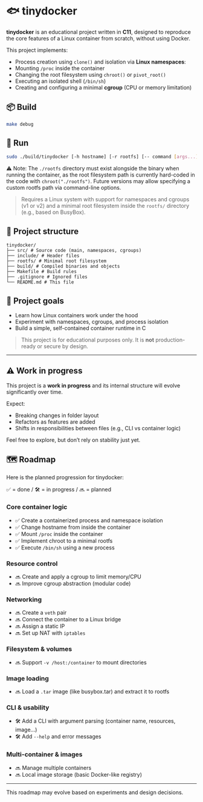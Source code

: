# 🐟 tinydocker

**tinydocker** is an educational project written in **C11**, designed to reproduce the core features of a Linux container from scratch, without using Docker.

This project implements:

- Process creation using `clone()` and isolation via **Linux namespaces**:
- Mounting `/proc` inside the container
- Changing the root filesystem using `chroot()` or `pivot_root()`
- Executing an isolated shell (`/bin/sh`)
- Creating and configuring a minimal **cgroup** (CPU or memory limitation)

## 📦 Build

```bash
make debug
```

## 🚀 Run

```bash
sudo ./build/tinydocker [-h hostname] [-r rootfs] [-- command [args...]]
```

⚠️ Note: The `./rootfs` directory must exist alongside the binary when running the container,
as the root filesystem path is currently hard-coded in the code with `chroot("./rootfs")`.
Future versions may allow specifying a custom rootfs path via command-line options.

> Requires a Linux system with support for namespaces and cgroups (v1 or v2) and a minimal root filesystem inside the `rootfs/` directory (e.g., based on BusyBox).

## 📁 Project structure

``` plaintext
tinydocker/
├── src/ # Source code (main, namespaces, cgroups)
├── include/ # Header files
├── rootfs/ # Minimal root filesystem
├── build/ # Compiled binaries and objects
├── Makefile # Build rules
├── .gitignore # Ignored files
└── README.md # This file
```

## 🎯 Project goals

- Learn how Linux containers work under the hood
- Experiment with namespaces, cgroups, and process isolation
- Build a simple, self-contained container runtime in C

> This project is for educational purposes only. It is **not** production-ready or secure by design.

---

## ⚠️ Work in progress

This project is a **work in progress** and its internal structure will evolve significantly over time.

Expect:

- Breaking changes in folder layout
- Refactors as features are added
- Shifts in responsibilities between files (e.g., CLI vs container logic)

Feel free to explore, but don’t rely on stability just yet.

## 🗺️ Roadmap

Here is the planned progression for tinydocker:

✅ = done / 🛠️ = in progress / 🔜 = planned

### Core container logic

- ✅ Create a containerized process and namespace isolation
- ✅ Change hostname from inside the container
- ✅ Mount `/proc` inside the container
- ✅ Implement chroot to a minimal rootfs
- ✅ Execute `/bin/sh` using a new process

### Resource control

- 🔜 Create and apply a cgroup to limit memory/CPU
- 🔜 Improve cgroup abstraction (modular code)

### Networking

- 🔜 Create a `veth` pair
- 🔜 Connect the container to a Linux bridge
- 🔜 Assign a static IP
- 🔜 Set up NAT with `iptables`

### Filesystem & volumes

- 🔜 Support `-v /host:/container` to mount directories

### Image loading

- 🔜 Load a `.tar` image (like busybox.tar) and extract it to rootfs

### CLI & usability

- 🛠️ Add a CLI with argument parsing (container name, resources, image...)
- 🛠️ Add `--help` and error messages

### Multi-container & images

- 🔜 Manage multiple containers
- 🔜 Local image storage (basic Docker-like registry)

---

This roadmap may evolve based on experiments and design decisions.